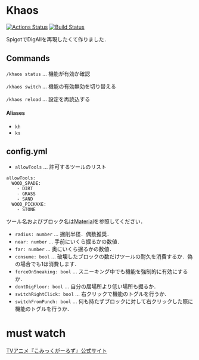 # Khaos

[![Actions Status](https://github.com/ekuinox/Khaos/workflows/Khaos/badge.svg)](https://github.com/ekuinox/Khaos/actions)
[![Build Status](https://travis-ci.org/ekuinox/Khaos.svg)](https://travis-ci.org/ekuinox/Khaos)

SpigotでDigAllを再現したくて作りました．

## Commands

`/khaos status` ... 機能が有効か確認

`/khaos switch` ... 機能の有効無効を切り替える

`/khaos reload` ... 設定を再読込する

#### Aliases
   - `kh`
   - `ks`

## config.yml

- `allowTools` ... 許可するツールのリスト
```
allowTools:
  WOOD_SPADE:
    - DIRT
    - GRASS
    - SAND
  WOOD_PICKAXE:
    - STONE
```
ツール名およびブロック名は[Material](https://hub.spigotmc.org/javadocs/spigot/org/bukkit/Material.html)を参照してください．
- `radius: number` ... 掘削半径．偶数推奨．
- `near: number` ... 手前にいくら掘るかの数値．
- `far: number` ... 奥にいくら掘るかの数値．
- `consume: bool` ... 破壊したブロックの数だけツールの耐久を消費するか．偽の場合でも1は消費します．
- `forceOnSneaking: bool` ... スニーキング中でも機能を強制的に有効にするか．
- `dontDigFloor: bool` ... 自分の居場所より低い場所も掘るか．
- `switchRightClick: bool` ... 右クリックで機能のトグルを行うか． 
- `switchFromPunch: bool` ... 何も持たずブロックに対して右クリックした際に機能のトグルを行うか．

# must watch

[TVアニメ『こみっくがーるず』公式サイト](http://comic-girls.com/)
